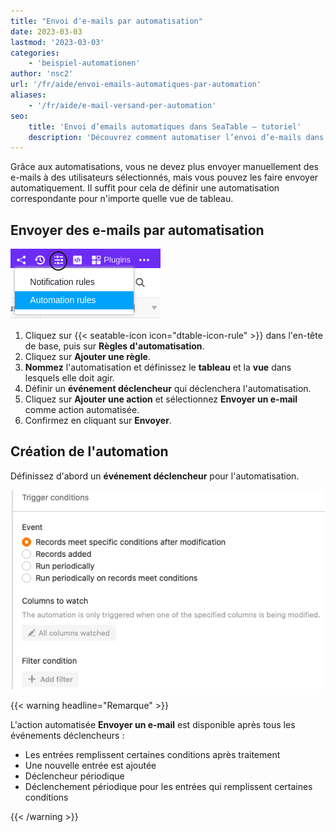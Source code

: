 ```yaml
---
title: "Envoi d'e-mails par automatisation"
date: 2023-03-03
lastmod: '2023-03-03'
categories:
    - 'beispiel-automationen'
author: 'nsc2'
url: '/fr/aide/envoi-emails-automatiques-par-automation'
aliases:
    - '/fr/aide/e-mail-versand-per-automation'
seo:
    title: 'Envoi d’emails automatiques dans SeaTable – tutoriel'
    description: 'Découvrez comment automatiser l’envoi d’e‑mails dans SeaTable grâce à des règles, déclencheurs et comptes SMTP configurés.'
---
```


Grâce aux automatisations, vous ne devez plus envoyer manuellement des e-mails à des utilisateurs sélectionnés, mais vous pouvez les faire envoyer automatiquement. Il suffit pour cela de définir une automatisation correspondante pour n'importe quelle vue de tableau.

## Envoyer des e-mails par automatisation

![Envoyer des e-mails par automatisation](images/how-to-use-automations-for-locking-rows-3.png)

1. Cliquez sur {{< seatable-icon icon="dtable-icon-rule" >}} dans l'en-tête de base, puis sur **Règles d'automatisation**.
2. Cliquez sur **Ajouter une règle**.
3. **Nommez** l'automatisation et définissez le **tableau** et la **vue** dans lesquels elle doit agir.
4. Définir un **événement déclencheur** qui déclenchera l'automatisation.
5. Cliquez sur **Ajouter une action** et sélectionnez **Envoyer un e-mail** comme action automatisée.
6. Confirmez en cliquant sur **Envoyer**.

## Création de l'automation

Définissez d'abord un **événement déclencheur** pour l'automatisation.

![Événements déclencheurs à choisir en principe](images/trigger-options-for-archivating-rows.png)

{{< warning  headline="Remarque" >}}

L'action automatisée **Envoyer un e-mail** est disponible après tous les événements déclencheurs :

- Les entrées remplissent certaines conditions après traitement
- Une nouvelle entrée est ajoutée
- Déclencheur périodique
- Déclenchement périodique pour les entrées qui remplissent certaines conditions

{{< /warning >}}
